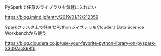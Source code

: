 

PySparkで任意のライブラリを気軽に入れたい

https://blog.imind.jp/entry/2019/01/19/212359

Sparkクラスタ上で好きなPythonライブラリをCloudera Data Science Workbenchから使う

https://blog.cloudera.co.jp/use-your-favorite-python-library-on-pyspark-33097ac868fb
